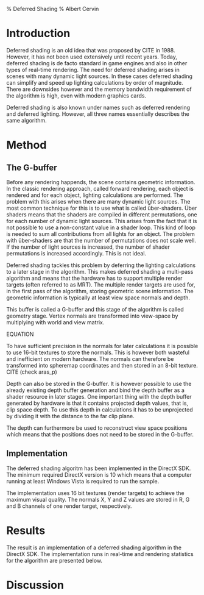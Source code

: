 % Deferred Shading
% Albert Cervin

# Introduction
Deferred shading is an old idea that was proposed by CITE in
1988. However, it has not been used extensively until recent
years. Today, deferred shading is de facto standard in game engines
and also in other types of real-time rendering. The need for deferred
shading arises in scenes with many dynamic light sources. In these
cases deferred shading can simplify and speed up lighting calculations
by order of magnitude. There are downsides however and the memory
bandwidth requirement of the algorithm is high, even with modern
graphics cards.

Deferred shading is also known under names such as deferred rendering
and deferred lighting. However, all three names essentially describes
the same algorithm.

# Method

## The G-buffer
Before any rendering happends, the scene contains geometric
information. In the classic rendering approach, called forward
rendering, each object is rendered and for each object, lighting
calculations are performed. The problem with this arises when there
are many dynamic light sources. The most common technique for this is
to use what is called über-shaders. Über shaders means that the
shaders are compiled in different permutations, one for each number of
dynamic light sources. This arises from the fact that it is not
possible to use a non-constant value in a shader loop. This kind of
loop is needed to sum all contributions from all lights for an
object. The problem with über-shaders are that the number of
permutations does not scale well. If the number of light sources is
increased, the number of shader permutations is increased
accordingly. This is not ideal.

Deferred shading tackles this problem by deferring the lighting
calculations to a later stage in the algorithm. This makes deferred
shading a multi-pass algorithm and means that the hardware has to
support multiple render targets (often referred to as MRT). The
multiple render targets are used for, in the first pass of the
algorithm, storing geometric scene information. The geometric
information is typically at least view space normals and depth.

This buffer is called a G-buffer and this stage of the algorithm is
called geometry stage. Vertex normals are transformed into view-space
by multiplying with world and view matrix.

EQUATION

To have sufficient precision in the normals for later calculations it
is possible to use 16-bit textures to store the normals. This is
however both wasteful and inefficient on modern hardware. The normals
can therefore be transformed into spheremap coordinates and then
stored in an 8-bit texture. CITE (check aras_p)

Depth can also be stored in the G-buffer. It is however possible to
use the already existing depth buffer generation and bind the depth
buffer as a shader resource in later stages. One important thing with
the depth buffer generated by hardware is that it contains projected
depth values, that is, clip space depth. To use this depth in
calculations it has to be unprojected by dividing it with the distance
to the far clip plane. 

The depth can furthermore be used to reconstruct view space positions
which means that the positions does not need to be stored in the G-buffer.

## Implementation
The deferred shading algoritm has been implemented in the DirectX
SDK. The minimum required DirectX version is 10 which means that a
computer running at least Windows Vista is required to run the sample.

The implementation uses 16 bit textures (render targets) to achieve the maximum visual
quality. The normals X, Y and Z values are stored in R, G and B
channels of one render target, respectively.

# Results
The result is an implementation of a deferred shading algorithm in the
DirectX SDK. The implementation runs in real-time and rendering
statistics for the algorithm are presented below.

# Discussion
